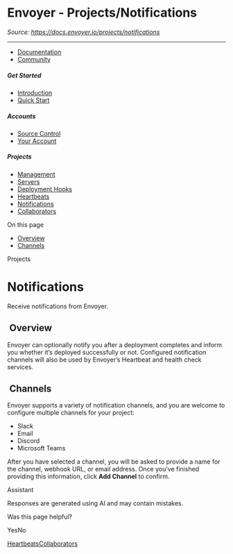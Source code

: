 # Envoyer - Projects/Notifications

*Source: https://docs.envoyer.io/projects/notifications*

---

- [Documentation](/introduction)
- [Community](https://discord.com/invite/laravel)

##### Get Started

- [Introduction](/introduction)
- [Quick Start](/quick-start)

##### Accounts

- [Source Control](/accounts/source-control)
- [Your Account](/accounts/your-account)

##### Projects

- [Management](/projects/management)
- [Servers](/projects/servers)
- [Deployment Hooks](/projects/deployment-hooks)
- [Heartbeats](/projects/heartbeats)
- [Notifications](/projects/notifications)
- [Collaborators](/projects/collaborators)

On this page

- [Overview](#overview)
- [Channels](#channels)

Projects

# Notifications

Receive notifications from Envoyer.

## [​](#overview) Overview

Envoyer can optionally notify you after a deployment completes and inform you whether it’s deployed successfully or not. Configured notification channels will also be used by Envoyer’s Heartbeat and health check services.

## [​](#channels) Channels

Envoyer supports a variety of notification channels, and you are welcome to configure multiple channels for your project:

- Slack
- Email
- Discord
- Microsoft Teams

After you have selected a channel, you will be asked to provide a name for the channel, webhook URL, or email address. Once you’ve finished providing this information, click **Add Channel** to confirm.

Assistant

Responses are generated using AI and may contain mistakes.

Was this page helpful?

YesNo

[Heartbeats](/projects/heartbeats)[Collaborators](/projects/collaborators)
